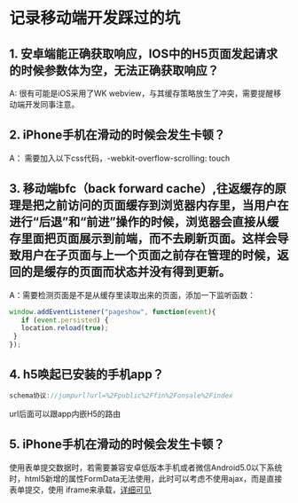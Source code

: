 # 记录移动端开发踩过的坑
## 1. 安卓端能正确获取响应，IOS中的H5页面发起请求的时候参数体为空，无法正确获取响应？
A: 很有可能是iOS采用了WK webview，与其缓存策略放生了冲突，需要提醒移动端开发同事注意。

## 2. iPhone手机在滑动的时候会发生卡顿？
A： 需要加入以下css代码，-webkit-overflow-scrolling: touch

## 3. 移动端bfc（back forward cache）,往返缓存的原理是把之前访问的页面缓存到浏览器内存里，当用户在进行“后退”和“前进”操作的时候，浏览器会直接从缓存里面把页面展示到前端，而不去刷新页面。这样会导致用户在子页面与上一个页面之前存在管理的时候，返回的是缓存的页面而状态并没有得到更新。
A：需要检测页面是不是从缓存里读取出来的页面，添加一下监听函数：
```javascript
window.addEventListener("pageshow", function(event){
   if (event.persisted) {
   location.reload(true);
 }
});
```

## 4. h5唤起已安装的手机app？
```javascript
schema协议://jumpurl?url=%2Fpublic%2Ffin%2Fonsale%2Findex
```
url后面可以跟app内嵌H5的路由

## 5. iPhone手机在滑动的时候会发生卡顿？
使用表单提交数据时，若需要兼容安卓低版本手机或者微信Android5.0以下系统时，html5新增的属性FormData无法使用，此时可以考虑不使用ajax，而是直接表单提交，使用
iframe来承载，[详细可见](https://juejin.cn/post/6908604005878857741)
